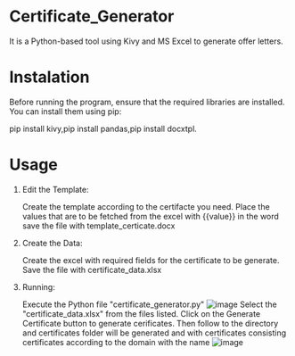 # Certificate_Generator
It is a Python-based tool using Kivy and MS Excel to generate offer letters.
# Instalation
Before running the program, ensure that the required libraries are installed. You can install them using pip:

pip install kivy,pip install pandas,pip install docxtpl.

# Usage
1. Edit the Template:

    Create the template according to the certifacte you need.
    Place the values that are to be fetched from the excel with {{value}} in the word
    save the file with template_certicate.docx
2. Create the Data:

    Create the excel with required fields for the certificate to be generate.
    Save the file with certificate_data.xlsx
3. Running:

    Execute the Python file "certificate_generator.py"
     ![image](https://github.com/user-attachments/assets/50ac293b-b4e5-4c71-8dfe-7313785e0623)
    Select the "certificate_data.xlsx" from the files listed.
   Click on the Generate Certificate button to generate cerificates.
   Then follow to the directory and certificates folder will be generated and with certificates consisting certificates according to the domain with the name
   ![image](https://github.com/user-attachments/assets/1986f54a-30b5-4995-a36e-7f7c68821f01)

